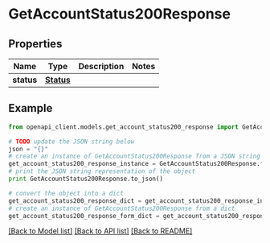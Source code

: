 # GetAccountStatus200Response


## Properties
Name | Type | Description | Notes
------------ | ------------- | ------------- | -------------
**status** | [**Status**](Status.md) |  | 

## Example

```python
from openapi_client.models.get_account_status200_response import GetAccountStatus200Response

# TODO update the JSON string below
json = "{}"
# create an instance of GetAccountStatus200Response from a JSON string
get_account_status200_response_instance = GetAccountStatus200Response.from_json(json)
# print the JSON string representation of the object
print GetAccountStatus200Response.to_json()

# convert the object into a dict
get_account_status200_response_dict = get_account_status200_response_instance.to_dict()
# create an instance of GetAccountStatus200Response from a dict
get_account_status200_response_form_dict = get_account_status200_response.from_dict(get_account_status200_response_dict)
```
[[Back to Model list]](../README.md#documentation-for-models) [[Back to API list]](../README.md#documentation-for-api-endpoints) [[Back to README]](../README.md)


